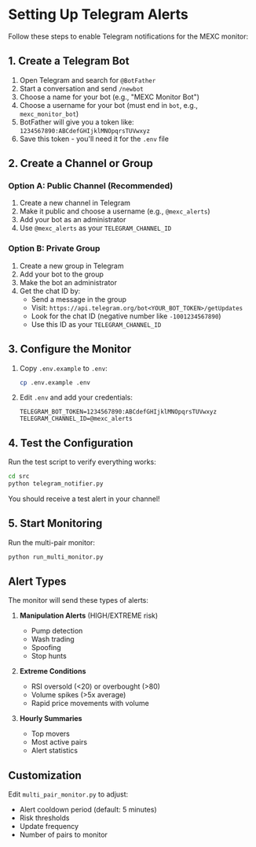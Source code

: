 # Setting Up Telegram Alerts

Follow these steps to enable Telegram notifications for the MEXC monitor:

## 1. Create a Telegram Bot

1. Open Telegram and search for `@BotFather`
2. Start a conversation and send `/newbot`
3. Choose a name for your bot (e.g., "MEXC Monitor Bot")
4. Choose a username for your bot (must end in `bot`, e.g., `mexc_monitor_bot`)
5. BotFather will give you a token like: `1234567890:ABCdefGHIjklMNOpqrsTUVwxyz`
6. Save this token - you'll need it for the `.env` file

## 2. Create a Channel or Group

### Option A: Public Channel (Recommended)
1. Create a new channel in Telegram
2. Make it public and choose a username (e.g., `@mexc_alerts`)
3. Add your bot as an administrator
4. Use `@mexc_alerts` as your `TELEGRAM_CHANNEL_ID`

### Option B: Private Group
1. Create a new group in Telegram
2. Add your bot to the group
3. Make the bot an administrator
4. Get the chat ID by:
   - Send a message in the group
   - Visit: `https://api.telegram.org/bot<YOUR_BOT_TOKEN>/getUpdates`
   - Look for the chat ID (negative number like `-1001234567890`)
   - Use this ID as your `TELEGRAM_CHANNEL_ID`

## 3. Configure the Monitor

1. Copy `.env.example` to `.env`:
   ```bash
   cp .env.example .env
   ```

2. Edit `.env` and add your credentials:
   ```
   TELEGRAM_BOT_TOKEN=1234567890:ABCdefGHIjklMNOpqrsTUVwxyz
   TELEGRAM_CHANNEL_ID=@mexc_alerts
   ```

## 4. Test the Configuration

Run the test script to verify everything works:
```bash
cd src
python telegram_notifier.py
```

You should receive a test alert in your channel!

## 5. Start Monitoring

Run the multi-pair monitor:
```bash
python run_multi_monitor.py
```

## Alert Types

The monitor will send these types of alerts:

1. **Manipulation Alerts** (HIGH/EXTREME risk)
   - Pump detection
   - Wash trading
   - Spoofing
   - Stop hunts

2. **Extreme Conditions**
   - RSI oversold (<20) or overbought (>80)
   - Volume spikes (>5x average)
   - Rapid price movements with volume

3. **Hourly Summaries**
   - Top movers
   - Most active pairs
   - Alert statistics

## Customization

Edit `multi_pair_monitor.py` to adjust:
- Alert cooldown period (default: 5 minutes)
- Risk thresholds
- Update frequency
- Number of pairs to monitor